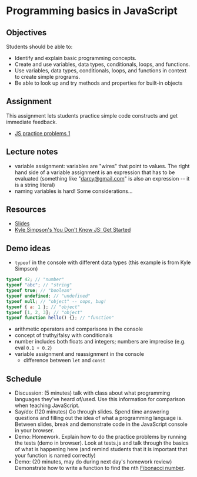 # Programming basics in JavaScript

## Objectives

Students should be able to:

- Identify and explain basic programming concepts.
- Create and use variables, data types, conditionals, loops, and functions.
- Use variables, data types, conditionals, loops, and functions in context to create simple programs.
- Be able to look up and try methods and properties for built-in objects

## Assignment

This assignment lets students practice simple code constructs and get immediate feedback.

- [JS practice problems 1](https://github.com/momentum-assignments/js--practice-problems-1)

## Lecture notes

- variable assignment: variables are "wires" that point to values. The right hand side of a variable assignment is an expression that has to be evaluated (something like "darcy@gmail.com" is also an expression -- it is a string literal)
- naming variables is hard! Some considerations...

## Resources

- [Slides](slides.md)
- [Kyle Simpson's You Don't Know JS: Get Started](https://github.com/getify/You-Dont-Know-JS/blob/2nd-ed/get-started/ch2.md)

## Demo ideas

- `typeof` in the console with different data types (this example is from Kyle Simpson)

```js
typeof 42; // "number"
typeof "abc"; // "string"
typeof true; // "boolean"
typeof undefined; // "undefined"
typeof null; // "object" -- oops, bug!
typeof { a: 1 }; // "object"
typeof [1, 2, 3]; // "object"
typeof function hello() {}; // "function"
```

- arithmetic operators and comparisons in the console
- concept of truthy/falsy with conditionals
- number includes both floats and integers; numbers are imprecise (e.g. eval `0.1 + 0.2`)
- variable assignment and reassignment in the console
  - difference between `let` and `const`

## Schedule

- Discussion: (5 minutes) talk with class about what programming languages they've heard of/used. Use this information for comparison when teaching JavaScript.
- Say/do: (120 minutes) Go through slides. Spend time answering questions and filling out the idea of what a programming language is. Between slides, break and demonstrate code in the JavaScript console in your browser.
- Demo: Homework. Explain how to do the practice problems by running the tests (demo in browser). Look at tests.js and talk through the basics of what is happening here (and remind students that it is important that your function is named correctly)
- Demo: (20 minutes, may do during next day's homework review) Demonstrate how to write a function to find the nth [Fibonacci number](https://en.wikipedia.org/wiki/Fibonacci_number).
